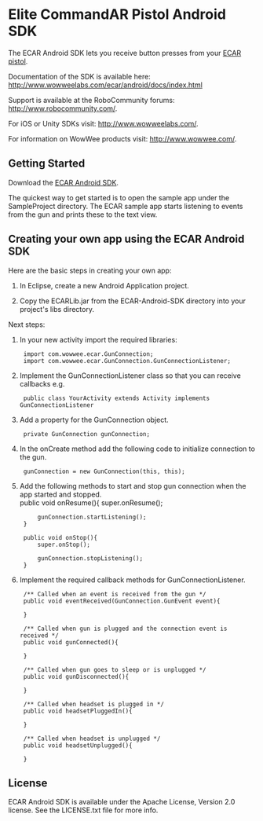 Elite CommandAR Pistol Android SDK
=======================

The ECAR Android SDK lets you receive button presses from your [ECAR pistol](http://appgear.com/en/games/elite-commandar).

Documentation of the SDK is available here: http://www.wowweelabs.com/ecar/android/docs/index.html

Support is available at the RoboCommunity forums: http://www.robocommunity.com/.

For iOS or Unity SDKs visit: http://www.wowweelabs.com/.

For information on WowWee products visit: http://www.wowwee.com/.

Getting Started
---------------------------------------

Download the [ECAR Android SDK](https://github.com/WowWeeLabs/ECAR-Android-SDK).

The quickest way to get started is to open the sample app under the SampleProject directory. The ECAR sample app starts listening to events from the gun and prints these to the text view.

Creating your own app using the ECAR Android SDK
---------------------------------------------------

Here are the basic steps in creating your own app:

1. In Eclipse, create a new Android Application project.

2. Copy the ECARLib.jar from the ECAR-Android-SDK directory into your project's libs directory.

Next steps:

1. In your new activity import the required libraries:

		import com.wowwee.ecar.GunConnection;
		import com.wowwee.ecar.GunConnection.GunConnectionListener;

2. Implement the GunConnectionListener class so that you can receive callbacks e.g.

		public class YourActivity extends Activity implements GunConnectionListener

3. Add a property for the GunConnection object.

		private GunConnection gunConnection;

4. In the onCreate method add the following code to initialize connection to the gun.

		gunConnection = new GunConnection(this, this);
		
5. Add the following methods to start and stop gun connection when the app started and stopped.		
		public void onResume(){
			super.onResume();
			
			gunConnection.startListening();
		}
			
		public void onStop(){
			super.onStop();
			
			gunConnection.stopListening();
		}

5. Implement the required callback methods for GunConnectionListener.

		/** Called when an event is received from the gun */
		public void eventReceived(GunConnection.GunEvent event){
			
		}
		
		/** Called when gun is plugged and the connection event is received */
		public void gunConnected(){
			
		}
		
		/** Called when gun goes to sleep or is unplugged */
		public void gunDisconnected(){
			
		}

		/** Called when headset is plugged in */
		public void headsetPluggedIn(){
			
		}

		/** Called when headset is unplugged */
		public void headsetUnplugged(){
			
		}
	
		

License
-----------------------------------------------

ECAR Android SDK is available under the Apache License, Version 2.0 license. See the LICENSE.txt file for more info.
